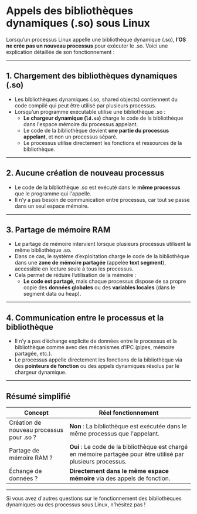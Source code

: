 
# Appels des bibliothèques dynamiques (.so) sous Linux

Lorsqu’un processus Linux appelle une bibliothèque dynamique (.so), **l’OS ne crée pas un nouveau processus** pour exécuter le .so. Voici une explication détaillée de son fonctionnement :

---

## 1. Chargement des bibliothèques dynamiques (.so)
- Les bibliothèques dynamiques (.so, shared objects) contiennent du code compilé qui peut être utilisé par plusieurs processus.
- Lorsqu’un programme exécutable utilise une bibliothèque .so :
  - **Le chargeur dynamique (`ld.so`)** charge le code de la bibliothèque dans l'espace mémoire du processus appelant.
  - Le code de la bibliothèque devient **une partie du processus appelant**, et non un processus séparé.
  - Le processus utilise directement les fonctions et ressources de la bibliothèque.

---

## 2. Aucune création de nouveau processus
- Le code de la bibliothèque .so est exécuté dans le **même processus** que le programme qui l'appelle.
- Il n’y a pas besoin de communication entre processus, car tout se passe dans un seul espace mémoire.

---

## 3. Partage de mémoire RAM
- Le partage de mémoire intervient lorsque plusieurs processus utilisent la même bibliothèque .so.
- Dans ce cas, le système d’exploitation charge le code de la bibliothèque dans une **zone de mémoire partagée** (appelée **text segment**), accessible en lecture seule à tous les processus.
- Cela permet de réduire l’utilisation de la mémoire :
  - **Le code est partagé**, mais chaque processus dispose de sa propre copie des **données globales** ou des **variables locales** (dans le segment data ou heap).

---

## 4. Communication entre le processus et la bibliothèque
- Il n’y a pas d’échange explicite de données entre le processus et la bibliothèque comme avec des mécanismes d’IPC (pipes, mémoire partagée, etc.).
- Le processus appelle directement les fonctions de la bibliothèque via des **pointeurs de fonction** ou des appels dynamiques résolus par le chargeur dynamique.

---

## Résumé simplifié

| **Concept**                | **Réel fonctionnement**                                                                 |
|----------------------------|----------------------------------------------------------------------------------------|
| Création de nouveau processus pour .so ? | **Non** : La bibliothèque est exécutée dans le même processus que l'appelant.         |
| Partage de mémoire RAM ?    | **Oui** : Le code de la bibliothèque est chargé en mémoire partagée pour être utilisé par plusieurs processus. |
| Échange de données ?        | **Directement dans le même espace mémoire** via des appels de fonction.                |

---

Si vous avez d'autres questions sur le fonctionnement des bibliothèques dynamiques ou des processus sous Linux, n'hésitez pas !
